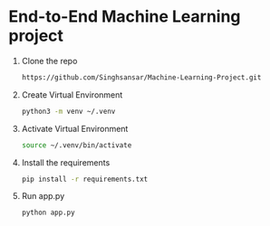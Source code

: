 # **End-to-End Machine Learning project**

1. Clone the repo

   ```bash
   https://github.com/Singhsansar/Machine-Learning-Project.git
   ```

2. Create Virtual Environment
   ```bash
   python3 -m venv ~/.venv
   ```
3. Activate Virtual Environment

   ```bash
   source ~/.venv/bin/activate
   ```

4. Install the requirements
   ```bash
   pip install -r requirements.txt
   ```
5. Run app.py
   ```bash
   python app.py
   ```
